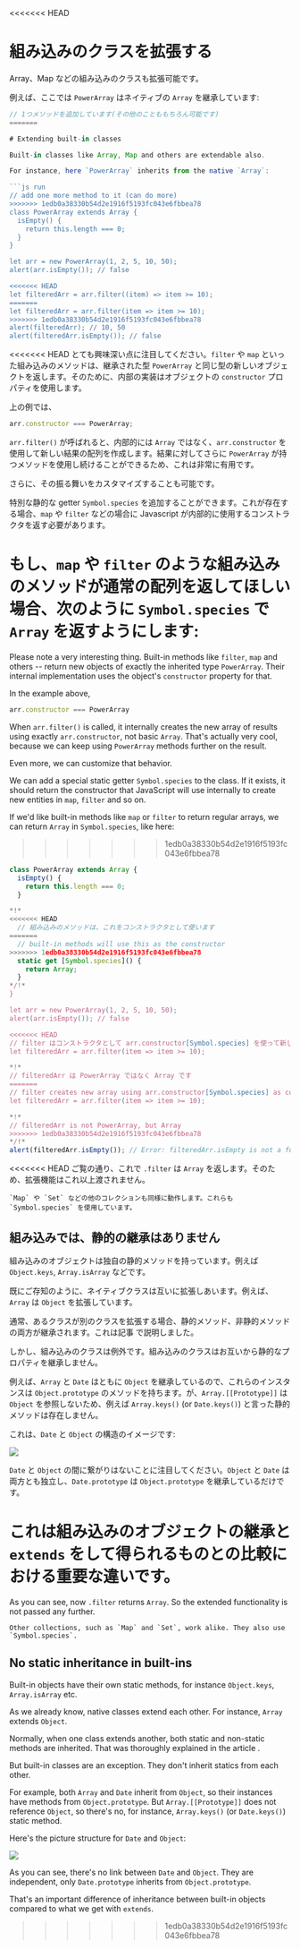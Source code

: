 <<<<<<< HEAD
# 組み込みのクラスを拡張する

Array、Map などの組み込みのクラスも拡張可能です。

例えば、ここでは `PowerArray` はネイティブの `Array` を継承しています:

```js run
// 1つメソッドを追加しています(その他のことももちろん可能です)
=======

# Extending built-in classes

Built-in classes like Array, Map and others are extendable also.

For instance, here `PowerArray` inherits from the native `Array`:

```js run
// add one more method to it (can do more)
>>>>>>> 1edb0a38330b54d2e1916f5193fc043e6fbbea78
class PowerArray extends Array {
  isEmpty() {
    return this.length === 0;
  }
}

let arr = new PowerArray(1, 2, 5, 10, 50);
alert(arr.isEmpty()); // false

<<<<<<< HEAD
let filteredArr = arr.filter((item) => item >= 10);
=======
let filteredArr = arr.filter(item => item >= 10);
>>>>>>> 1edb0a38330b54d2e1916f5193fc043e6fbbea78
alert(filteredArr); // 10, 50
alert(filteredArr.isEmpty()); // false
```

<<<<<<< HEAD
とても興味深い点に注目してください。`filter` や `map` といった組み込みのメソッドは、継承された型 `PowerArray` と同じ型の新しいオブジェクトを返します。そのために、内部の実装はオブジェクトの `constructor` プロパティを使用します。

上の例では、

```js
arr.constructor === PowerArray;
```

`arr.filter()` が呼ばれると、内部的には `Array` ではなく、`arr.constructor` を使用して新しい結果の配列を作成します。結果に対してさらに `PowerArray` が持つメソッドを使用し続けることができるため、これは非常に有用です。

さらに、その振る舞いをカスタマイズすることも可能です。

特別な静的な getter `Symbol.species` を追加することができます。これが存在する場合、`map` や `filter` などの場合に Javascript が内部的に使用するコンストラクタを返す必要があります。

もし、`map` や `filter` のような組み込みのメソッドが通常の配列を返してほしい場合、次のように `Symbol.species` で `Array` を返すようにします:
=======
Please note a very interesting thing. Built-in methods like `filter`, `map` and others -- return new objects of exactly the inherited type `PowerArray`. Their internal implementation uses the object's `constructor` property for that.

In the example above,
```js
arr.constructor === PowerArray
```

When `arr.filter()` is called, it internally creates the new array of results using exactly `arr.constructor`, not basic `Array`. That's actually very cool, because we can keep using `PowerArray` methods further on the result.

Even more, we can customize that behavior.

We can add a special static getter `Symbol.species` to the class. If it exists, it should return the constructor that JavaScript will use internally to create new entities in `map`, `filter` and so on.

If we'd like built-in methods like `map` or `filter` to return regular arrays, we can return `Array` in `Symbol.species`, like here:
>>>>>>> 1edb0a38330b54d2e1916f5193fc043e6fbbea78

```js run
class PowerArray extends Array {
  isEmpty() {
    return this.length === 0;
  }

*!*
<<<<<<< HEAD
  // 組み込みのメソッドは、これをコンストラクタとして使います
=======
  // built-in methods will use this as the constructor
>>>>>>> 1edb0a38330b54d2e1916f5193fc043e6fbbea78
  static get [Symbol.species]() {
    return Array;
  }
*/!*
}

let arr = new PowerArray(1, 2, 5, 10, 50);
alert(arr.isEmpty()); // false

<<<<<<< HEAD
// filter はコンストラクタとして arr.constructor[Symbol.species] を使って新しい配列を作ります
let filteredArr = arr.filter(item => item >= 10);

*!*
// filteredArr は PowerArray ではなく Array です
=======
// filter creates new array using arr.constructor[Symbol.species] as constructor
let filteredArr = arr.filter(item => item >= 10);

*!*
// filteredArr is not PowerArray, but Array
>>>>>>> 1edb0a38330b54d2e1916f5193fc043e6fbbea78
*/!*
alert(filteredArr.isEmpty()); // Error: filteredArr.isEmpty is not a function
```

<<<<<<< HEAD
ご覧の通り、これで `.filter` は `Array` を返します。そのため、拡張機能はこれ以上渡されません。

```smart header="他のコレクションも同様に動作します"
`Map` や `Set` などの他のコレクションも同様に動作します。これらも `Symbol.species` を使用しています。
```

## 組み込みでは、静的の継承はありません

組み込みのオブジェクトは独自の静的メソッドを持っています。例えば `Object.keys`, `Array.isArray` などです。

既にご存知のように、ネイティブクラスは互いに拡張しあいます。例えば、 `Array` は `Object` を拡張しています。

通常、あるクラスが別のクラスを拡張する場合、静的メソッド、非静的メソッドの両方が継承されます。これは記事 [](info:static-properties-methods#statics-and-inheritance) で説明しました。

しかし、組み込みのクラスは例外です。組み込みのクラスはお互いから静的なプロパティを継承しません。

例えば、`Array` と `Date` はともに `Object` を継承しているので、これらのインスタンスは `Object.prototype` のメソッドを持ちます。が、`Array.[[Prototype]]` は `Object` を参照しないため、例えば `Array.keys()` (or `Date.keys()`) と言った静的メソッドは存在しません。

これは、`Date` と `Object` の構造のイメージです:

![](object-date-inheritance.svg)

`Date` と `Object` の間に繋がりはないことに注目してください。`Object` と `Date` は両方とも独立し、`Date.prototype` は `Object.prototype` を継承しているだけです。

これは組み込みのオブジェクトの継承と `extends` をして得られるものとの比較における重要な違いです。
=======
As you can see, now `.filter` returns `Array`. So the extended functionality is not passed any further.

```smart header="Other collections work similarly"
Other collections, such as `Map` and `Set`, work alike. They also use `Symbol.species`.
```

## No static inheritance in built-ins

Built-in objects have their own static methods, for instance `Object.keys`, `Array.isArray` etc.

As we already know, native classes extend each other. For instance, `Array` extends `Object`.

Normally, when one class extends another, both static and non-static methods are inherited. That was thoroughly explained in the article [](info:static-properties-methods#statics-and-inheritance).

But built-in classes are an exception. They don't inherit statics from each other.

For example, both `Array` and `Date` inherit from `Object`, so their instances have methods from `Object.prototype`. But `Array.[[Prototype]]` does not reference `Object`, so there's no, for instance, `Array.keys()` (or `Date.keys()`) static method.

Here's the picture structure for `Date` and `Object`:

![](object-date-inheritance.svg)

As you can see, there's no link between `Date` and `Object`. They are independent, only `Date.prototype` inherits from `Object.prototype`.

That's an important difference of inheritance between built-in objects compared to what we get with `extends`.
>>>>>>> 1edb0a38330b54d2e1916f5193fc043e6fbbea78
